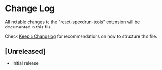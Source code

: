 # Change Log

All notable changes to the "react-speedrun-tools" extension will be documented in this file.

Check [Keep a Changelog](http://keepachangelog.com/) for recommendations on how to structure this file.

## [Unreleased]

- Initial release